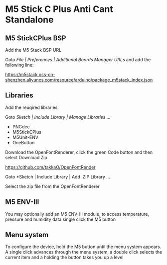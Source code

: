 # M5 Stick C Plus Anti Cant Standalone

## M5 StickCPlus BSP

Add the M5 Stack BSP URL

Goto *File | Preferences | Additional Boards Manager URLs* and add the following line:

https://m5stack.oss-cn-shenzhen.aliyuncs.com/resource/arduino/package_m5stack_index.json

## Libraries

Add the reuqired libraries

Goto *Sketch | Include Library | Manage Libraries ...*

- PNGdec
- M5StickCPlus
- M5Unit-ENV
- OneButton

Download the OpenFontRenderer, click the green Code button and then select Download Zip

https://github.com/takkaO/OpenFontRender

Goto *Sketch | Include Library | Add .ZIP Library ...

Select the zip file from the OpenFontRenderer

## M5 ENV-III

You may optionally add an M5 ENV-III module, to access temperature, pressure and humidity data single click the M5 button

## Menu system

To configure the device, hold the M5 button until the menu system appears. A single click advances through the menu system, a double click selects the current item and a holding the button takes you up a level